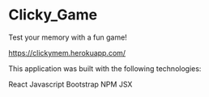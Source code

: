 # Clicky_Game

Test your memory with a fun game!

https://clickymem.herokuapp.com/

This application was built with the following technologies:

React
Javascript
Bootstrap
NPM
JSX

